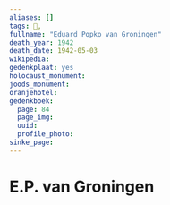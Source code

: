 ```yaml
---
aliases: []
tags: 👤, 
fullname: "Eduard Popko van Groningen"
death_year: 1942
death_date: 1942-05-03
wikipedia:
gedenkplaat: yes
holocaust_monument:
joods_monument:
oranjehotel:
gedenkboek:
  page: 84
  page_img: 
  uuid: 
  profile_photo: 
sinke_page:
---
```


# E.P. van Groningen